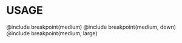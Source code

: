 # USAGE

@include breakpoint(medium)
@include breakpoint(medium, down)
@include breakpoint(medium, large)

